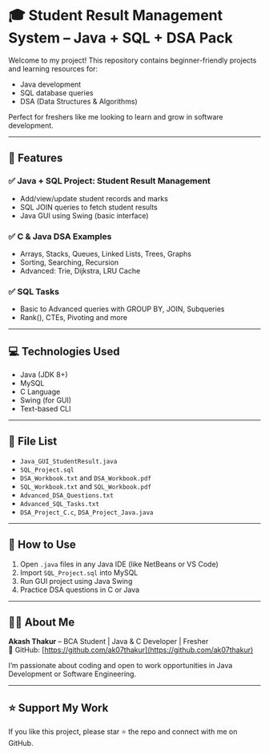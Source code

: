 # 🎓 Student Result Management System – Java + SQL + DSA Pack

Welcome to my project! This repository contains beginner-friendly projects and learning resources for:
- Java development
- SQL database queries
- DSA (Data Structures & Algorithms)

Perfect for freshers like me looking to learn and grow in software development.

---

## 📌 Features

### ✅ Java + SQL Project: Student Result Management
- Add/view/update student records and marks
- SQL JOIN queries to fetch student results
- Java GUI using Swing (basic interface)

### ✅ C & Java DSA Examples
- Arrays, Stacks, Queues, Linked Lists, Trees, Graphs
- Sorting, Searching, Recursion
- Advanced: Trie, Dijkstra, LRU Cache

### ✅ SQL Tasks
- Basic to Advanced queries with GROUP BY, JOIN, Subqueries
- Rank(), CTEs, Pivoting and more

---

## 💻 Technologies Used

- Java (JDK 8+)
- MySQL
- C Language
- Swing (for GUI)
- Text-based CLI

---

## 📂 File List

- `Java_GUI_StudentResult.java`
- `SQL_Project.sql`
- `DSA_Workbook.txt` and `DSA_Workbook.pdf`
- `SQL_Workbook.txt` and `SQL_Workbook.pdf`
- `Advanced_DSA_Questions.txt`
- `Advanced_SQL_Tasks.txt`
- `DSA_Project_C.c`, `DSA_Project_Java.java`

---

## 🚀 How to Use

1. Open `.java` files in any Java IDE (like NetBeans or VS Code)
2. Import `SQL_Project.sql` into MySQL
3. Run GUI project using Java Swing
4. Practice DSA questions in C or Java

---

## 🙋‍♂️ About Me

**Akash Thakur** – BCA Student | Java & C Developer | Fresher  
🔗 GitHub: [https://github.com/ak07thakur](https://github.com/ak07thakur)

I’m passionate about coding and open to work opportunities in Java Development or Software Engineering.

---

## ⭐ Support My Work

If you like this project, please star ⭐ the repo and connect with me on GitHub.

